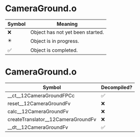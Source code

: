 # CameraGround.o
| Symbol | Meaning 
| ------------- | ------------- 
| :x: | Object has not yet been started. 
| :eight_pointed_black_star: | Object is in progress. 
| :white_check_mark: | Object is completed. 


# CameraGround.o
| Symbol | Decompiled? |
| ------------- | ------------- |
| __ct__12CameraGroundFPCc | :white_check_mark: |
| reset__12CameraGroundFv | :x: |
| calc__12CameraGroundFv | :x: |
| createTranslator__12CameraGroundFv | :x: |
| __dt__12CameraGroundFv | :white_check_mark: |
